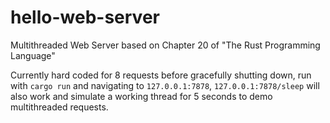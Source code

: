 # hello-web-server
Multithreaded Web Server based on Chapter 20 of "The Rust Programming Language"

Currently hard coded for 8 requests before gracefully shutting down, run with `cargo run` and navigating to `127.0.0.1:7878`, `127.0.0.1:7878/sleep` will also work and simulate a working thread for 5 seconds to demo multithreaded requests.
